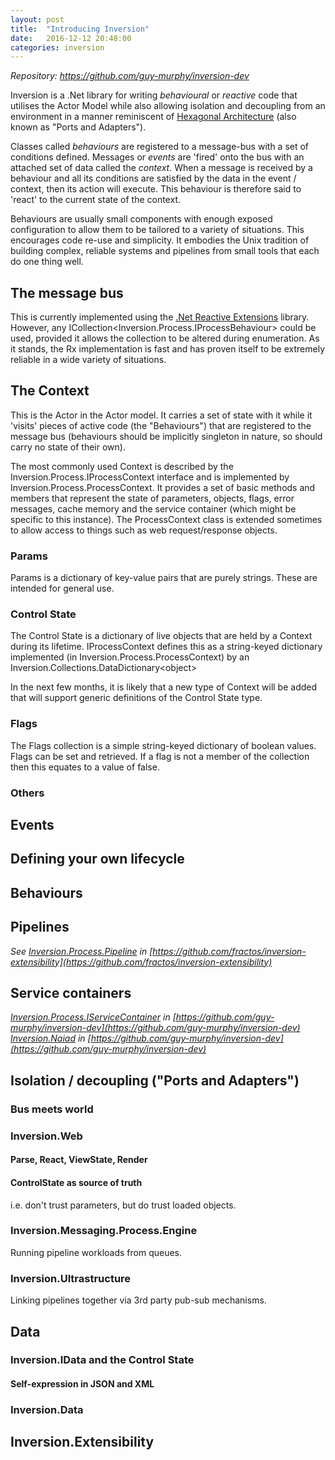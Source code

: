 ```yaml
---
layout: post
title:  "Introducing Inversion"
date:   2016-12-12 20:48:00
categories: inversion
---
```

*Repository: <https://github.com/guy-murphy/inversion-dev>*

Inversion is a .Net library for writing *behavioural* or *reactive* code that utilises the Actor Model while also allowing isolation and decoupling from an environment in a manner reminiscent of [Hexagonal Architecture](http://alistair.cockburn.us/Hexagonal+architecture) (also known as "Ports and Adapters").

Classes called *behaviours* are registered to a message-bus with a set of conditions defined. Messages or *events* are 'fired' onto the bus with an attached set of data called the *context*. When a message is received by a behaviour and all its conditions are satisfied by the data in the event / context, then its action will execute. This behaviour is therefore said to 'react' to the current state of the context.

Behaviours are usually small components with enough exposed configuration to allow them to be tailored to a variety of situations. This encourages code re-use and simplicity. It embodies the Unix tradition of building complex, reliable systems and pipelines from small tools that each do one thing well.

## The message bus
This is currently implemented using the [.Net Reactive Extensions](https://github.com/Reactive-Extensions/Rx.NET) library. However, any ICollection&lt;Inversion.Process.IProcessBehaviour&gt; could be used, provided it allows the collection to be altered during enumeration. As it stands, the Rx implementation is fast and has proven itself to be extremely reliable in a wide variety of situations.

## The Context
This is the Actor in the Actor model. It carries a set of state with it while it 'visits' pieces of active code (the "Behaviours") that are registered to the message bus (behaviours should be implicitly singleton in nature, so should carry no state of their own).

The most commonly used Context is described by the Inversion.Process.IProcessContext interface and is implemented by Inversion.Process.ProcessContext. It provides a set of basic methods and members that represent the state of parameters, objects, flags, error messages, cache memory and the service container (which might be specific to this instance). The ProcessContext class is extended sometimes to allow access to things such as web request/response objects.

### Params
Params is a dictionary of key-value pairs that are purely strings. These are intended for general use.

### Control State
The Control State is a dictionary of live objects that are held by a Context during its lifetime. IProcessContext defines this as a string-keyed dictionary implemented (in Inversion.Process.ProcessContext) by an Inversion.Collections.DataDictionary&lt;object&gt;

In the next few months, it is likely that a new type of Context will be added that will support generic definitions of the Control State type.  

### Flags
The Flags collection is a simple string-keyed dictionary of boolean values. Flags can be set and retrieved. If a flag is not a member of the collection then this equates to a value of false.

### Others

## Events

## Defining your own lifecycle

## Behaviours

## Pipelines

*See [Inversion.Process.Pipeline](https://github.com/fractos/inversion-extensibility/blob/master/Inversion.Extensibility/Process/Pipeline/IPipelineProvider.cs) in [https://github.com/fractos/inversion-extensibility](https://github.com/fractos/inversion-extensibility)*

## Service containers

*[Inversion.Process.IServiceContainer](https://github.com/guy-murphy/inversion-dev/blob/master/Inversion.Process/IServiceContainer.cs) in [https://github.com/guy-murphy/inversion-dev](https://github.com/guy-murphy/inversion-dev)*
*[Inversion.Naiad](https://github.com/guy-murphy/inversion-dev/blob/master/Inversion.Naiad) in [https://github.com/guy-murphy/inversion-dev](https://github.com/guy-murphy/inversion-dev)*

## Isolation / decoupling ("Ports and Adapters")

### Bus meets world

### Inversion.Web

#### Parse, React, ViewState, Render

#### ControlState as source of truth
i.e. don't trust parameters, but do trust loaded objects.

### Inversion.Messaging.Process.Engine
Running pipeline workloads from queues.

### Inversion.Ultrastructure
Linking pipelines together via 3rd party pub-sub mechanisms.

## Data

### Inversion.IData and the Control State
#### Self-expression in JSON and XML

### Inversion.Data

## Inversion.Extensibility
